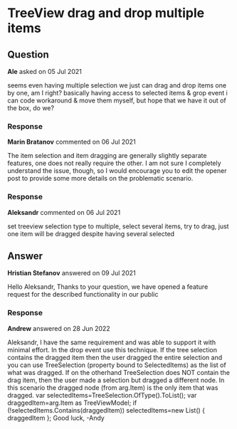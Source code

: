 # TreeView drag and drop multiple items

## Question

**Ale** asked on 05 Jul 2021

seems even having multiple selection we just can drag and drop items one by one, am I right? basically having access to selected items & grop event i can code workaround & move them myself, but hope that we have it out of the box, do we?

### Response

**Marin Bratanov** commented on 06 Jul 2021

The item selection and item dragging are generally slightly separate features, one does not really require the other. I am not sure I completely understand the issue, though, so I would encourage you to edit the opener post to provide some more details on the problematic scenario.

### Response

**Aleksandr** commented on 06 Jul 2021

set treeview selection type to multiple, select several items, try to drag, just one item will be dragged despite having several selected

## Answer

**Hristian Stefanov** answered on 09 Jul 2021

Hello Aleksandr, Thanks to your question, we have opened a feature request for the described functionality in our public

### Response

**Andrew** answered on 28 Jun 2022

Aleksandr, I have the same requirement and was able to support it with minimal effort. In the drop event use this technique. If the tree selection contains the dragged item then the user dragged the entire selection and you can use TreeSelection (property bound to SelectedItems) as the list of what was dragged. If on the otherhand TreeSelection does NOT contain the drag item, then the user made a selection but dragged a different node. In this scenario the dragged node (from arg.Item) is the only item that was dragged. var selectedItems=TreeSelection.OfType<TreeViewModel>().ToList(); var draggedItem=arg.Item as TreeViewModel; if (!selectedItems.Contains(draggedItem)) selectedItems=new List<TreeViewModel>() { draggedItem }; Good luck, -Andy
